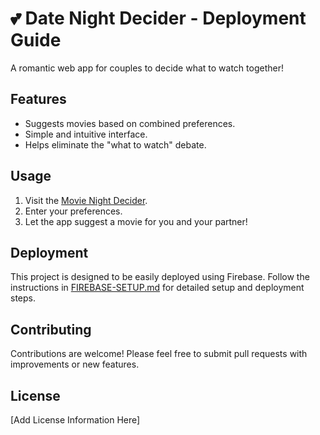 # 💕 Date Night Decider - Deployment Guide

A romantic web app for couples to decide what to watch together!

## Features

*   Suggests movies based on combined preferences.
*   Simple and intuitive interface.
*   Helps eliminate the "what to watch" debate.

## Usage

1.  Visit the [Movie Night Decider](https://rohit-004.github.io/movie-decider/).
2.  Enter your preferences.
3.  Let the app suggest a movie for you and your partner!

## Deployment

This project is designed to be easily deployed using Firebase. Follow the instructions in [FIREBASE-SETUP.md](FIREBASE-SETUP.md) for detailed setup and deployment steps.

## Contributing

Contributions are welcome! Please feel free to submit pull requests with improvements or new features.

## License

[Add License Information Here]
